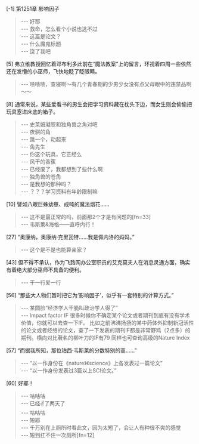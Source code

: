 
[-1] 第1251章 影响因子
>--- 好耶<br>
>--- 救命，怎么看个小说也逃不过<br>
>--- 这篇是论文？<br>
>--- 什么魔鬼标题<br>
>--- 饶了我吧<br>

[5] 弗立维教授回忆着邓布利多此前在“魔法教案”上的留言，环视着四周一些依然还在发懵的小巫师，飞快地眨了眨眼睛。
>--- 啧啧啧，查寝啊～有几个青春期的少男少女没有点父母眼中的违禁品啊～～<br>

[8] 通常来说，某些爱看书的男生会把学习资料藏在枕头下边，而女生则会偷偷把玩具塞进床底的箱子。
>--- 史莱姆凝胶和独角兽之角对吧<br>
>--- 夜骐的角<br>
>--- 跳一个，动起来<br>
>--- 角先生<br>
>--- 你这个玩具，它正经么<br>
>--- 风干的香蕉<br>
>--- 已经废了，我都想到了些什么啊<br>
>--- 独角兽的苍角<br>
>--- 是我想的那种吗？<br>
>--- ？？？学习资料有年龄限制嘛<br>

[10] 譬如八眼巨蛛幼崽、成吨的魔法烟花……
>--- 这不是最正常的吗，前面那2个才是有问题的[fn=33]<br>
>--- 韦斯莱&海格——直呼内行！<br>

[27] “奥康纳，奥康纳·克里瓦特……我是佩内洛的妈妈。”
>--- 这个是不是也能算亲家？<br>

[43] 但不得不承认，作为飞路网办公室职员的艾克莫夫人在消息灵通方面，确实有着绝大部分巫师不具备的便利。
>--- 干一行爱一行<br>

[56] “那些大人物们暂时把它为‘影响因子’，似乎有一套特别的计算方式。”
>--- 某圆脸“经济学人干脆叫政治学人得了”<br>
>--- Impact factor
IF
很多时候你不确定某个论文或者期刊到底有没有学术价值，你就可以去查一下IF。
比如之前沸沸扬扬的某中药体外抑制新冠活性的论文或者经络的论文，查了一下发表的期刊IF都是非常野鸡（2点多）的期刊。横向对比著名的柳叶刀的IF有79
同样也可查询高级的Nature Index<br>

[57] “而据我所知，那位珀西·韦斯莱的分数特别的高……”
>--- “以一作身份在《nature》《science》上各发表过一篇论文”<br>
>--- “以一作身份发表过3篇以上SCI论文。”<br>

[60] 好耶！
>--- 咕咕咕<br>
>--- 已经✌了两天了<br>
>--- 咕咕咕<br>
>--- 短耶<br>
>--- 千万别在上厕所时看此文，因为太短了，会让人有种很不爽的感觉<br>
>--- 短到扛不住一次厕所[fn=12]<br>
